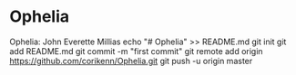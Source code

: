 # Ophelia
Ophelia: John Everette Millias
echo "# Ophelia" >> README.md
git init
git add README.md
git commit -m "first commit"
git remote add origin https://github.com/corikenn/Ophelia.git
git push -u origin master
